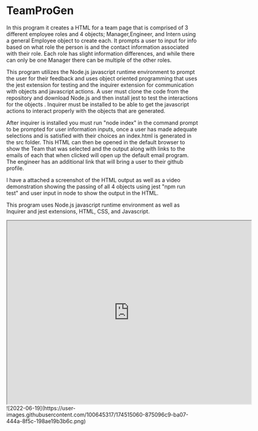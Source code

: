 # TeamProGen
In this program it creates a HTML for a team page that is comprised of 3 different employee roles and 4 objects; Manager,Engineer, and Intern using a general Employee object to create each. It prompts a user to input for info based on what role the person is and the contact information associated with their role. Each role has slight information differences, and while there can only be one Manager there can be multiple of the other roles. 

This program utilizes the Node.js javascript runtime environment to prompt the user for their feedback and uses object oriented programming that uses the jest extension for testing and the inquirer extension for communication with objects and javascript actions. A user must clone the code from the repository and download Node.js and then install jest to test the interactions for the objects . Inquirer must be installed to be able to get the javascript actions to interact properly with the objects that are generated. 

After inquirer is installed you must run "node index" in the command prompt to be prompted for user information inputs, once a user has made adequate selections and is satisfied with their choices an index.html is generated in the src folder. This HTML can then be opened in the default browser to show the Team that was selected and the output along with links to the emails of each that when clicked will open up the default email program. The engineer has an additional link that will bring a user to their github profile. 

I have a attached a screenshot of the HTML output as well as a video demonstration showing the passing of all 4 objects using jest "npm run test" and user input in node to show the output in the HTML. 

This program uses Node.js javascript runtime environment as well as Inquirer and jest extensions, HTML, CSS, and Javascript.  

<iframe src="https://drive.google.com/file/d/1rm-yFMxVa4AzKcQCRjFuzdq44arq8IjC/preview" width="640" height="480"></iframe>
![2022-06-19](https://user-images.githubusercontent.com/100645317/174515060-875096c9-ba07-444a-8f5c-198ae19b3b6c.png)
